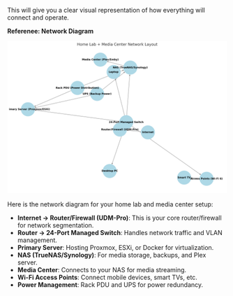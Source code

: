 This will give you a clear visual representation of how everything will connect and operate.

**Referenee: Network Diagram**

<img alt="Network Diagram" src="homenetwork.png">

Here is the network diagram for your home lab and media center setup:  

- **Internet → Router/Firewall (UDM-Pro)**: This is your core router/firewall for network segmentation.  
- **Router → 24-Port Managed Switch**: Handles network traffic and VLAN management.  
- **Primary Server**: Hosting Proxmox, ESXi, or Docker for virtualization.  
- **NAS (TrueNAS/Synology)**: For media storage, backups, and Plex server.  
- **Media Center**: Connects to your NAS for media streaming.  
- **Wi-Fi Access Points**: Connect mobile devices, smart TVs, etc.  
- **Power Management**: Rack PDU and UPS for power redundancy.  
